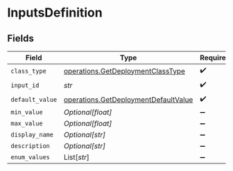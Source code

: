 # InputsDefinition


## Fields

| Field                                                                                        | Type                                                                                         | Required                                                                                     | Description                                                                                  |
| -------------------------------------------------------------------------------------------- | -------------------------------------------------------------------------------------------- | -------------------------------------------------------------------------------------------- | -------------------------------------------------------------------------------------------- |
| `class_type`                                                                                 | [operations.GetDeploymentClassType](../../models/operations/getdeploymentclasstype.md)       | :heavy_check_mark:                                                                           | N/A                                                                                          |
| `input_id`                                                                                   | *str*                                                                                        | :heavy_check_mark:                                                                           | N/A                                                                                          |
| `default_value`                                                                              | [operations.GetDeploymentDefaultValue](../../models/operations/getdeploymentdefaultvalue.md) | :heavy_check_mark:                                                                           | N/A                                                                                          |
| `min_value`                                                                                  | *Optional[float]*                                                                            | :heavy_minus_sign:                                                                           | N/A                                                                                          |
| `max_value`                                                                                  | *Optional[float]*                                                                            | :heavy_minus_sign:                                                                           | N/A                                                                                          |
| `display_name`                                                                               | *Optional[str]*                                                                              | :heavy_minus_sign:                                                                           | N/A                                                                                          |
| `description`                                                                                | *Optional[str]*                                                                              | :heavy_minus_sign:                                                                           | N/A                                                                                          |
| `enum_values`                                                                                | List[*str*]                                                                                  | :heavy_minus_sign:                                                                           | N/A                                                                                          |